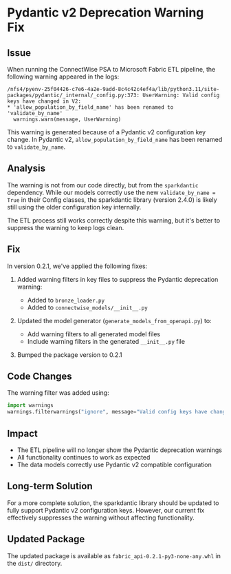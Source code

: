 # Pydantic v2 Deprecation Warning Fix

## Issue

When running the ConnectWise PSA to Microsoft Fabric ETL pipeline, the following warning appeared in the logs:

```
/nfs4/pyenv-25f04426-c7e6-4a2e-9add-8c4c42c4ef4a/lib/python3.11/site-packages/pydantic/_internal/_config.py:373: UserWarning: Valid config keys have changed in V2:
* 'allow_population_by_field_name' has been renamed to 'validate_by_name'
  warnings.warn(message, UserWarning)
```

This warning is generated because of a Pydantic v2 configuration key change. In Pydantic v2, `allow_population_by_field_name` has been renamed to `validate_by_name`. 

## Analysis

The warning is not from our code directly, but from the `sparkdantic` dependency. While our models correctly use the new `validate_by_name = True` in their Config classes, the sparkdantic library (version 2.4.0) is likely still using the older configuration key internally.

The ETL process still works correctly despite this warning, but it's better to suppress the warning to keep logs clean.

## Fix

In version 0.2.1, we've applied the following fixes:

1. Added warning filters in key files to suppress the Pydantic deprecation warning:
   - Added to `bronze_loader.py`
   - Added to `connectwise_models/__init__.py` 

2. Updated the model generator (`generate_models_from_openapi.py`) to:
   - Add warning filters to all generated model files
   - Include warning filters in the generated `__init__.py` file

3. Bumped the package version to 0.2.1

## Code Changes

The warning filter was added using:

```python
import warnings
warnings.filterwarnings("ignore", message="Valid config keys have changed in V2")
```

## Impact

- The ETL pipeline will no longer show the Pydantic deprecation warnings
- All functionality continues to work as expected
- The data models correctly use Pydantic v2 compatible configuration

## Long-term Solution

For a more complete solution, the sparkdantic library should be updated to fully support Pydantic v2 configuration keys. However, our current fix effectively suppresses the warning without affecting functionality.

## Updated Package

The updated package is available as `fabric_api-0.2.1-py3-none-any.whl` in the `dist/` directory.